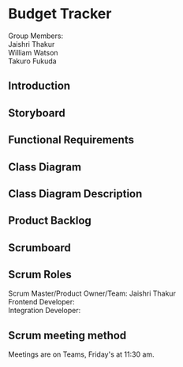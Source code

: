 # Budget Tracker
Group Members: </br>
Jaishri Thakur </br>
William Watson </br>
Takuro Fukuda </br>

## Introduction

## Storyboard

## Functional Requirements

## Class Diagram

## Class Diagram Description

## Product Backlog

## Scrumboard

## Scrum Roles
Scrum Master/Product Owner/Team: Jaishri Thakur </br>
Frontend Developer:    </br>
Integration Developer:

## Scrum meeting method
Meetings are on Teams, Friday's at 11:30 am. 
